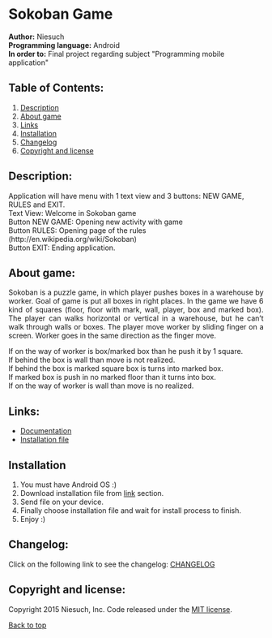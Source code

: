 # Sokoban Game
<b>Author:</b> Niesuch <br />
<b>Programming language:</b> Android <br />
<b>In order to:</b> Final project regarding subject "Programming mobile application" <br />

## Table of Contents:
1. [Description](https://github.com/niesuch/sokoban/blob/master/README.md#description)
2. [About game](https://github.com/niesuch/sokoban/blob/master/README.md#about-game)
3. [Links](https://github.com/niesuch/sokoban/blob/master/README.md#links)
4. [Installation](https://github.com/niesuch/sokoban/blob/master/README.md#installation)
5. [Changelog](https://github.com/niesuch/sokoban/blob/master/README.md#changelog)
6. [Copyright and license](https://github.com/niesuch/sokoban/blob/master/README.md#copyright-and-license)

## Description:
<p>Application will have menu with 1 text view and 3 buttons: NEW GAME, RULES and EXIT. <br />
Text View: Welcome in Sokoban game <br />
Button NEW GAME: Opening new activity with game <br />
Button RULES: Opening page of the rules (http://en.wikipedia.org/wiki/Sokoban) <br />
Button EXIT: Ending application. <br /></p>

## About game:
<p align="justify">Sokoban is a puzzle game, in which player pushes boxes in a warehouse by worker. Goal of game is put all boxes in right places. In the game we have 6 kind of squares (floor, floor with mark, wall, player, box and marked box). The player can walks horizontal or vertical in a warehouse, but he can’t walk through walls or boxes. The player move worker by sliding finger on a screen. Worker goes in the same direction as the finger move. <br /></p>
If on the way of worker is box/marked box than he push it by 1 square. <br />
If behind the box is wall than move is not realized. <br />
If behind the box is marked square box is turns into marked box. <br />
If marked box is push in no marked floor than it turns into box. <br />
If on the way of worker is wall than move is no realized. <br />

## Links:
* [Documentation](https://github.com/niesuch/sokoban/tree/master/docs/Documentation)
* [Installation file](https://github.com/niesuch/sokoban/tree/master/docs/Application)

## Installation
1. You must have Android OS :)
2. Download installation file from [link](https://github.com/niesuch/sokoban/tree/master/docs/Application) section.
3. Send file on your device.
4. Finally choose installation file and wait for install process to finish.
5. Enjoy :)

## Changelog:
Click on the following link to see the changelog: [CHANGELOG](https://github.com/niesuch/sokoban/releases)

## Copyright and license:
Copyright 2015 Niesuch, Inc. Code released under the [MIT license](https://github.com/niesuch/sokoban/blob/master/LICENSE.md).

[Back to top](https://github.com/niesuch/sokoban/blob/master/README.md#sokoban-game)
